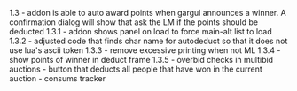 1.3
    - addon is able to auto award points when gargul announces a winner. A confirmation dialog will show that ask the LM
    if the points should be deducted
1.3.1
    - addon shows panel on load to force main-alt list to load
1.3.2
    - adjusted code that finds char name for autodeduct so that it does not use lua's ascii token
1.3.3
    - remove excessive printing when not ML
1.3.4
    - show points of winner in deduct frame
1.3.5
    - overbid checks in multibid auctions
    - button that deducts all people that have won in the current auction
    - consums tracker